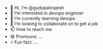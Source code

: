 - 👋 Hi, I’m @gudupatirajesh
- 👀 I’m interested in devops enginner
- 🌱 I’m currently learning devops
- 💞️ I’m looking to collaborate on to get a job
- 📫 How to reach me
- 😄 Pronouns: ...
- ⚡ Fun fact: ...

<!---
gudupatirajesh/gudupatirajesh is a ✨ special ✨ repository because its `README.md` (this file) appears on your GitHub profile.
You can click the Preview link to take a look at your changes.
--->

